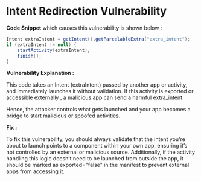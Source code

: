 # Intent Redirection Vulnerability

**Code Snippet** which causes this vulnerability is shown below :

```java
Intent extraIntent = getIntent().getParcelableExtra("extra_intent");
if (extraIntent != null) {
    startActivity(extraIntent);
    finish();
}
```

**Vulnerability Explanation :**

This code takes an Intent (extraIntent) passed by another app or activity, and immediately launches it without validation. If this activity is exported or accessible externally , a malicious app can send a harmful extra_intent.

Hence, the attacker controls what gets launched and your app becomes a bridge to start malicious or spoofed activities.

**Fix :**

To fix this vulnerability, you should always validate that the intent you're about to launch points to a component within your own app, ensuring it’s not controlled by an external or malicious source. Additionally, if the activity handling this logic doesn’t need to be launched from outside the app, it should be marked as exported="false" in the manifest to prevent external apps from accessing it. 
